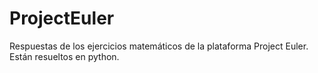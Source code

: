 # ProjectEuler
Respuestas de los ejercicios matemáticos de la plataforma Project Euler. Están resueltos en python.
